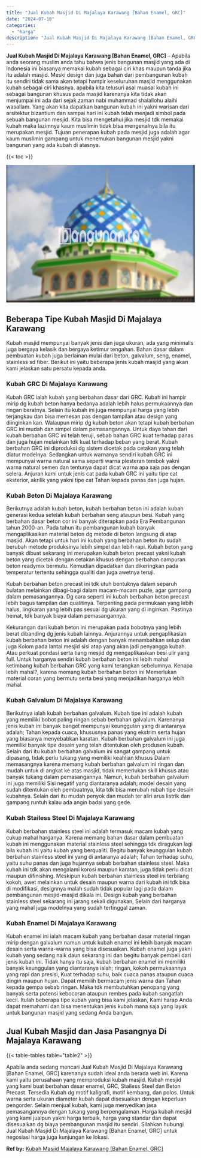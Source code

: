 ```yaml
---
title: "Jual Kubah Masjid Di Majalaya Karawang [Bahan Enamel, GRC]"
date: "2024-07-10"
categories: 
  - "harga"
description: "Jual Kubah Masjid Di Majalaya Karawang [Bahan Enamel, GRC]. Apabila anda sedang mencari Jual Kubah Masjid Di Majalaya Karawang [Bahan Enamel, GRC] karenany..."
---
```


**Jual Kubah Masjid Di Majalaya Karawang \[Bahan Enamel, GRC\]** – Apabila anda seorang muslim anda tahu bahwa jenis bangunan masjid yang ada di Indonesia ini biasanya memakai kubah sebagai ciri khas maupun tanda jika itu adalah masjid. Meski design dan juga bahan dari pembangunan kubah itu sendiri tidak sama akan tetapi hampir keseluruhan masjid menggunakan kubah sebagai ciri khasnya. apabila kita telusuri asal muasal kubah ini sebagai bangunan khusus pada masjid karenanya kita tidak akan menjumpai ini ada dari sejak zaman nabi muhammad shalallohu alaihi wasallam. Yang akan kita dapatkan bangunan kubah ini yakni warisan dari arsitektur bizantium dan sampai hari ini kubah telah menjadi simbol pada sebuah bangunan mesjid. Kita bisa mengetahui jika mesjid tdk memakai kubah maka lazimnya kaum muslimin tidak bisa mengenalnya bila itu merupakan mesjid. Tujuan penerapan kubah pada mesjid juga adalah agar kaum muslimin gampang untuk menemukan bangunan mesjid yakni bangunan yang ada kubah di atasnya.

{{< toc >}}

![Jual Kubah Masjid Di Majalaya Karawang [Bahan Enamel, GRC]](/images/jual-kubah-masjid-40.png)

## Beberapa Tipe Kubah Masjid Di Majalaya Karawang

Kubah masjid mempunyai banyak jenis dan juga ukuran, ada yang minimalis juga bergaya kelasik dan bergaya ketimur tengahan. Bahan dasar dalam pembuatan kubah juga berlainan mulai dari beton, galvalum, seng, enamel, stainless sd fiber. Berikut ini yaitu beberapa jenis kubah masjid yang akan kami jelaskan satu persatu kepada anda.

### Kubah GRC Di Majalaya Karawang

Kubah GRC ialah kubah yang berbahan dasar dari GRC. Kubah ini hampir mirip dg kubah beton hanya bedanya adalah lebih halus permukaannya dan ringan beratnya. Selain itu kubah ini juga mempunyai harga yang lebih terjangkau dan bisa memesan pas dengan tampilan atau design yang diinginkan kan. Walaupun mirip dg kubah beton akan tetapi kubah berbahan GRC ini mudah dan simpel dalam pemasangannya. Untuk daya tahan dari kubah berbahan GRC ini telah teruji, sebab bahan GRC kuat terhadap panas dan juga hujan melainkan tdk kuat terhadap beban yang berat. Kubah berbahan GRC ini diproduksi dg sistem dicetak pada cetakan yang telah diatur modelnya. Sedangkan untuk warnanya sendiri kubah GRC ini mempunyai warna natural sama seperti warna plesteran tembok yakni warna natural semen dan tentunya dapat dicat warna apa saja pas dengan selera. Anjuran kami untuk jenis cat pada kubah GRC ini yaitu tipe cat eksterior, akrilik yang yakni tipe cat Tahan kepada panas dan juga hujan.

### Kubah Beton Di Majalaya Karawang

Berikutnya adalah kubah beton, kubah berbahan beton ini adalah kubah generasi kedua setelah kubah berbahan seng ataupun besi. Kubah yang berbahan dasar beton cor ini banyak diterapkan pada Era Pembangunan tahun 2000-an. Pada tahun itu pembangunan kubah banyak mengaplikasikan material beton dg metode di beton langsung di atap masjid. Akan tetapi untuk hari ini kubah yang berbahan beton itu sudah berubah metode produksinya lebih simpel dan lebih rapi. Kubah beton yang banyak dibuat sekarang ini merupakan kubah beton precast yakni kubah beton yang dicetak dengan cetakan khusus dengan berbahan campuran beton readymix bermutu. Kemudian dipadatkan dan dikeringkan pada temperatur tertentu sehingga qualiti dan juga awetnya teruji.

Kubah berbahan beton precast ini tdk utuh bentuknya dalam separuh bulatan melainkan dibagi-bagi dalam macam-macam puzle, agar gampang dalam pemasangannya. Dg cara seperti ini kubah berbahan beton precast lebih bagus tampilan dan qualitinya. Terpenting pada permukaan yang lebih halus, lingkaran yang lebih pas sesuai dg ukuran yang di inginkan. Pastinya hemat, tdk banyak biaya dalam pemasangannya.

Kekurangan dari kubah beton ini merupakan pada bobotnya yang lebih berat dibanding dg jenis kubah lainnya. Anjurannya untuk pengaplikasian kubah berbahan beton ini adalah dengan banyak menambahkan selup dan juga Kolom pada lantai mesjid sisi atap yang akan jadi penyangga kubah. Atau perkuat pondasi serta tiang mesjid dg mengaplikasikan besi ulir yang full. Untuk harganya sendiri kubah berbahan beton ini lebih mahal ketimbang kubah berbahan GRC yang kami terangkan sebelumnya. Kenapa lebih mahal?, karena memang kubah berbahan beton ini Memerlukan material coran yang bermutu serta besi yang menjadikan harganya lebih mahal.

### Kubah Galvalum Di Majalaya Karawang

Berikutnya ialah kubah berbahan galvalum. Kubah tipe ini adalah kubah yang memiliki bobot paling ringan sebab berbahan galvalum. Karenanya jenis kubah ini banyak banget mempunyai keunggulan yang di antaranya adalah; Tahan kepada cuaca, khususnya panas yang ekstrim serta hujan yang biasanya menyebabkan karatan. Kubah berbahan galvalum ini juga memiliki banyak tipe desain yang telah ditentukan oleh produsen kubah. Selain dari itu kubah berbahan galvalum ini sangat gampang untuk dipasang, tidak perlu tukang yang memiliki keahlian khusus Dalam memasangnya karena memang kubah berbahan galvalum ini ringan dan mudah untuk di angkat ke atas masjid, tidak memerlukan skill khusus atau banyak tukang dalam pemasangannya. Namun, kubah berbahan galvalum ini juga memiliki Sisi negatif yang diantaranya adalah; model desain yang sudah ditentukan oleh pembuatnya, kita tdk bisa merubah rubah tipe desain kubahnya. Selain dari itu mudah penyok dan mudah ter aliri arus listrik dan gampang runtuh kalau ada angin badai yang gede.

### Kubah Stailess Steel Di Majalaya Karawang

Kubah berbahan stainless steel ini adalah termasuk macam kubah yang cukup mahal harganya. Karena memang bahan dasar dalam pembuatan kubah ini menggunakan material stainless steel sehingga tdk diragukan lagi bila kubah ini yaitu kubah yang berqualiti. Begitu banyak keunggulan kubah berbahan stainless steel ini yang di antaranya adalah; Tahan terhadap suhu, yaitu suhu panas dan juga hujannya sebab berbahan stainless steel. Maka kubah ini tdk akan mengalami korosi maupun karatan, juga tidak perlu dicat maupun difinishing. Meskipun kubah berbahan stainless steel ini terbilang kokoh, awet melainkan untuk desain maupun warna dari kubah ini tdk bisa di modifikasi, designnya malah sudah tidak popular lagi pada dalam pembangunan mesjid-masjid dikala ini. Design kubah yang berbahan stainless steel sekarang ini jarang sekali digunakan, Selain dari harganya yang mahal juga modelnya yang sudah tertinggal zaman.

### Kubah Enamel Di Majalaya Karawang

Kubah enamel ini ialah macam kubah yang berbahan dasar material ringan mirip dengan galvalum namun untuk kubah enamel ini lebih banyak macam desain serta warna-warna yang bisa disesuaikan. Kubah enamel juga yakni kubah yang sedang naik daun sekarang ini dan begitu banyak pembeli dari jenis kubah ini. Tidak hanya itu saja, kubah berbahan enamel ini memiliki banyak keunggulan yang diantaranya ialah; ringan, kokoh permukaannya yang rapi dan presisi, Kuat terhadap suhu, baik cuaca panas ataupun cuaca dingin maupun hujan. Dapat memilih bermacam jenis warna dan Tahan kepada gempa sebab ringan. Maka tdk membutuhkan penopang yang banyak serta potensi kebocoran ataupun rembes pada kubah sangatlah kecil. Itulah beberapa tipe kubah yang bisa kami jelaskan, Kami harap Anda dapat memahami dan bisa menentukan jenis kubah mana saja yang layak untuk bangunan masjid yang sedang Anda bangun.

## Jual Kubah Masjid dan Jasa Pasangnya Di Majalaya Karawang

{{< table-tables table="table2" >}}

Apabila anda sedang mencari Jual Kubah Masjid Di Majalaya Karawang \[Bahan Enamel, GRC\] karenanya sudah ideal anda berada web ini. Karena kami yaitu perusahaan yang memproduksi kubah masjid. Kubah mesjid yang kami buat berbahan dasar enamel, GRC, Stailess Steel dan Beton Precast. Tersedia Kubah dg motif kaligrafi, motif kembang, dan polos. Untuk warna serta ukuran diameter kubah dapat disesuaikan dengan keperluan pengorder. Selain menjual kubah, kami juga menyedikan jasa pemasangannya dengan tukang yang berpengalaman. Harga kubah mesjid yang kami jualpun yakni harga terbaik, harga yang standar dan dapat disesuaikan dg biaya pembangunan masjid itu sendiri. Silahkan hubungi Jual Kubah Masjid Di Majalaya Karawang \[Bahan Enamel, GRC\] untuk negosiasi harga juga kunjungan ke lokasi.

**Ref by:** [Kubah Masjid Majalaya Karawang [Bahan Enamel, GRC]](https://id.wikipedia.org/wiki/Kubah)
